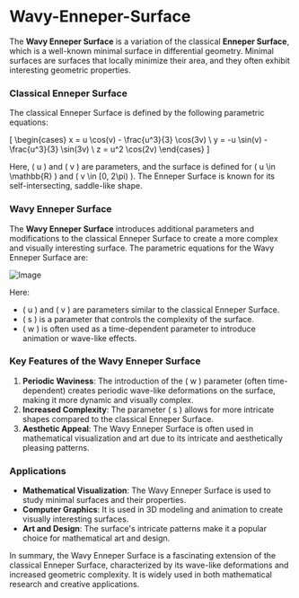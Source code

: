 # Wavy-Enneper-Surface

The **Wavy Enneper Surface** is a variation of the classical **Enneper Surface**, which is a well-known minimal surface in differential geometry. Minimal surfaces are surfaces that locally minimize their area, and they often exhibit interesting geometric properties.

### Classical Enneper Surface
The classical Enneper Surface is defined by the following parametric equations:

\[
\begin{cases}
x = u \cos(v) - \frac{u^3}{3} \cos(3v) \\
y = -u \sin(v) - \frac{u^3}{3} \sin(3v) \\
z = u^2 \cos(2v)
\end{cases}
\]

Here, \( u \) and \( v \) are parameters, and the surface is defined for \( u \in \mathbb{R} \) and \( v \in [0, 2\pi) \). The Enneper Surface is known for its self-intersecting, saddle-like shape.

### Wavy Enneper Surface
The **Wavy Enneper Surface** introduces additional parameters and modifications to the classical Enneper Surface to create a more complex and visually interesting surface. The parametric equations for the Wavy Enneper Surface are:

![Image](https://github.com/user-attachments/assets/aabb6751-22d4-4689-8a33-6559f0c826bf)

Here:
- \( u \) and \( v \) are parameters similar to the classical Enneper Surface.
- \( s \) is a parameter that controls the complexity of the surface.
- \( w \) is often used as a time-dependent parameter to introduce animation or wave-like effects.

### Key Features of the Wavy Enneper Surface
1. **Periodic Waviness**: The introduction of the \( w \) parameter (often time-dependent) creates periodic wave-like deformations on the surface, making it more dynamic and visually complex.
2. **Increased Complexity**: The parameter \( s \) allows for more intricate shapes compared to the classical Enneper Surface.
3. **Aesthetic Appeal**: The Wavy Enneper Surface is often used in mathematical visualization and art due to its intricate and aesthetically pleasing patterns.

### Applications
- **Mathematical Visualization**: The Wavy Enneper Surface is used to study minimal surfaces and their properties.
- **Computer Graphics**: It is used in 3D modeling and animation to create visually interesting surfaces.
- **Art and Design**: The surface's intricate patterns make it a popular choice for mathematical art and design.

In summary, the Wavy Enneper Surface is a fascinating extension of the classical Enneper Surface, characterized by its wave-like deformations and increased geometric complexity. It is widely used in both mathematical research and creative applications.
